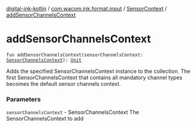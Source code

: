 [digital-ink-kotlin](../../index.md) / [com.wacom.ink.format.input](../index.md) / [SensorContext](index.md) / [addSensorChannelsContext](./add-sensor-channels-context.md)

# addSensorChannelsContext

`fun addSensorChannelsContext(sensorChannelsContext: `[`SensorChannelsContext`](../-sensor-channels-context/index.md)`): `[`Unit`](https://kotlinlang.org/api/latest/jvm/stdlib/kotlin/-unit/index.html)

Adds the specified SensorChannelsContext instance to the collection.
The first SensorChannelsContext that contains all mandatory channel types becomes the default sensor channels context.

### Parameters

`sensorChannelsContext` - SensorChannelsContext The SensorChannelsContext to add